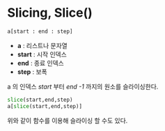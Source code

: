 <!-- @format -->

# Slicing, Slice()

```python
a[start : end : step]
```

- **a** : 리스트나 문자열
- **start** : 시작 인덱스
- **end** : 종료 인덱스
- **step** : 보폭

a 의 인덱스 _start_ 부터 _end -1_ 까지의 원소를 슬라이싱한다.

```python
slice(start,end,step)
a[slice(start,end,step)]
```

위와 같이 함수를 이용해 슬라이싱 할 수도 있다.
